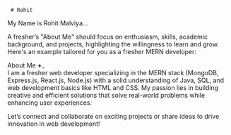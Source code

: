      # Rohit    
 My Name is Rohit Malviya...

        
A fresher’s "About Me" should focus on enthusiasm, skills, academic background, and projects, highlighting the willingness to learn and grow. Here's an example tailored for you as a fresher MERN developer:
             
About Me __+___     
I am a fresher web developer specializing in the MERN stack (MongoDB, Express.js, React.js, Node.js) with a solid understanding of Java, SQL, and web development basics like HTML and CSS. My passion lies in building creative and efficient solutions that solve real-world problems while enhancing user experiences.    
                                                                                                
             
Let’s connect and collaborate on exciting projects or share ideas to drive innovation in web development!                         
                                                                                                                           
      
     
